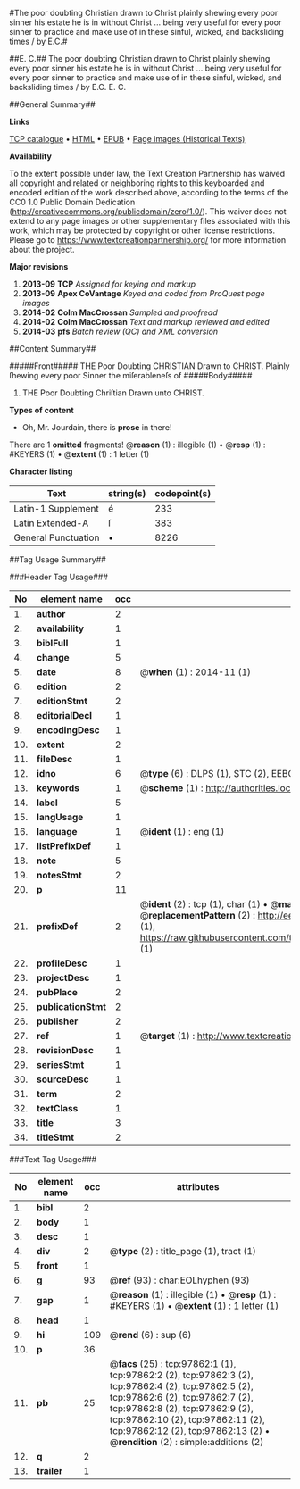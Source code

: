 #The poor doubting Christian drawn to Christ plainly shewing every poor sinner his estate he is in without Christ ... being very useful for every poor sinner to practice and make use of in these sinful, wicked, and backsliding times / by E.C.#

##E. C.##
The poor doubting Christian drawn to Christ plainly shewing every poor sinner his estate he is in without Christ ... being very useful for every poor sinner to practice and make use of in these sinful, wicked, and backsliding times / by E.C.
E. C.

##General Summary##

**Links**

[TCP catalogue](http://www.ota.ox.ac.uk/tcp/)  • 
[HTML](http://tei.it.ox.ac.uk/tcp/Texts-HTML/free/A32/A32046.html)  • 
[EPUB](http://tei.it.ox.ac.uk/tcp/Texts-EPUB/free/A32/A32046.epub) • 
[Page images (Historical Texts)](https://historicaltexts.jisc.ac.uk/eebo-13131540e)

**Availability**

To the extent possible under law, the Text Creation Partnership has waived all copyright and related or neighboring rights to this keyboarded and encoded edition of the work described above, according to the terms of the CC0 1.0 Public Domain Dedication (http://creativecommons.org/publicdomain/zero/1.0/). This waiver does not extend to any page images or other supplementary files associated with this work, which may be protected by copyright or other license restrictions. Please go to https://www.textcreationpartnership.org/ for more information about the project.

**Major revisions**

1. __2013-09__ __TCP__ *Assigned for keying and markup*
1. __2013-09__ __Apex CoVantage__ *Keyed and coded from ProQuest page images*
1. __2014-02__ __Colm MacCrossan__ *Sampled and proofread*
1. __2014-02__ __Colm MacCrossan__ *Text and markup reviewed and edited*
1. __2014-03__ __pfs__ *Batch review (QC) and XML conversion*

##Content Summary##

#####Front#####
THE Poor Doubting CHRISTIAN Drawn to CHRIST. Plainly ſhewing every poor Sinner the miſerableneſs of 
#####Body#####

1. THE Poor Doubting Chriſtian Drawn unto CHRIST.

**Types of content**

  * Oh, Mr. Jourdain, there is **prose** in there!

There are 1 **omitted** fragments! 
 @__reason__ (1) : illegible (1)  •  @__resp__ (1) : #KEYERS (1)  •  @__extent__ (1) : 1 letter (1)

**Character listing**


|Text|string(s)|codepoint(s)|
|---|---|---|
|Latin-1 Supplement|é|233|
|Latin Extended-A|ſ|383|
|General Punctuation|•|8226|

##Tag Usage Summary##

###Header Tag Usage###

|No|element name|occ|attributes|
|---|---|---|---|
|1.|__author__|2||
|2.|__availability__|1||
|3.|__biblFull__|1||
|4.|__change__|5||
|5.|__date__|8| @__when__ (1) : 2014-11 (1)|
|6.|__edition__|2||
|7.|__editionStmt__|2||
|8.|__editorialDecl__|1||
|9.|__encodingDesc__|1||
|10.|__extent__|2||
|11.|__fileDesc__|1||
|12.|__idno__|6| @__type__ (6) : DLPS (1), STC (2), EEBO-CITATION (1), OCLC (1), VID (1)|
|13.|__keywords__|1| @__scheme__ (1) : http://authorities.loc.gov/ (1)|
|14.|__label__|5||
|15.|__langUsage__|1||
|16.|__language__|1| @__ident__ (1) : eng (1)|
|17.|__listPrefixDef__|1||
|18.|__note__|5||
|19.|__notesStmt__|2||
|20.|__p__|11||
|21.|__prefixDef__|2| @__ident__ (2) : tcp (1), char (1)  •  @__matchPattern__ (2) : ([0-9\-]+):([0-9IVX]+) (1), (.+) (1)  •  @__replacementPattern__ (2) : http://eebo.chadwyck.com/downloadtiff?vid=$1&page=$2 (1), https://raw.githubusercontent.com/textcreationpartnership/Texts/master/tcpchars.xml#$1 (1)|
|22.|__profileDesc__|1||
|23.|__projectDesc__|1||
|24.|__pubPlace__|2||
|25.|__publicationStmt__|2||
|26.|__publisher__|2||
|27.|__ref__|1| @__target__ (1) : http://www.textcreationpartnership.org/docs/. (1)|
|28.|__revisionDesc__|1||
|29.|__seriesStmt__|1||
|30.|__sourceDesc__|1||
|31.|__term__|2||
|32.|__textClass__|1||
|33.|__title__|3||
|34.|__titleStmt__|2||


###Text Tag Usage###

|No|element name|occ|attributes|
|---|---|---|---|
|1.|__bibl__|2||
|2.|__body__|1||
|3.|__desc__|1||
|4.|__div__|2| @__type__ (2) : title_page (1), tract (1)|
|5.|__front__|1||
|6.|__g__|93| @__ref__ (93) : char:EOLhyphen (93)|
|7.|__gap__|1| @__reason__ (1) : illegible (1)  •  @__resp__ (1) : #KEYERS (1)  •  @__extent__ (1) : 1 letter (1)|
|8.|__head__|1||
|9.|__hi__|109| @__rend__ (6) : sup (6)|
|10.|__p__|36||
|11.|__pb__|25| @__facs__ (25) : tcp:97862:1 (1), tcp:97862:2 (2), tcp:97862:3 (2), tcp:97862:4 (2), tcp:97862:5 (2), tcp:97862:6 (2), tcp:97862:7 (2), tcp:97862:8 (2), tcp:97862:9 (2), tcp:97862:10 (2), tcp:97862:11 (2), tcp:97862:12 (2), tcp:97862:13 (2)  •  @__rendition__ (2) : simple:additions (2)|
|12.|__q__|2||
|13.|__trailer__|1||
